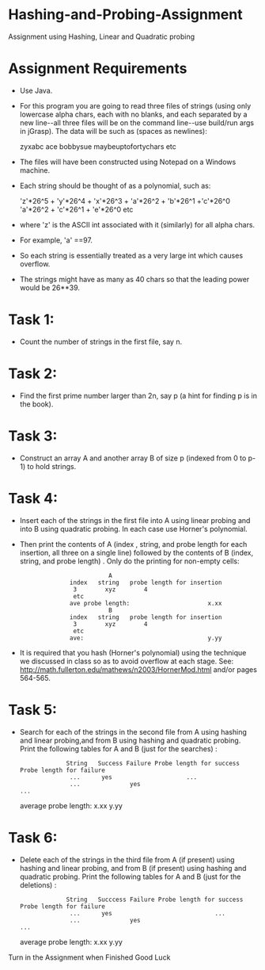 # Hashing-and-Probing-Assignment
Assignment using Hashing, Linear and Quadratic probing

# Assignment Requirements

* Use Java.

* For this program you are going to read three files of strings (using only lowercase alpha chars, each with no blanks, and each
separated by a new line--all three files will be on the command line--use build/run args in jGrasp). The data will be such as (spaces as newlines):


    zyxabc
    ace
    bobbysue
    maybeuptofortychars
    etc

* The files will have been constructed using Notepad on a Windows machine.

* Each string should be thought of as a polynomial, such as:


    'z'\*26^5 + 'y'\*26^4 + 'x'\*26^3 + 'a'\*26^2 + 'b'\*26^1 +'c'*26^0
    'a'\*26^2 + 'c'\*26^1 + 'e'\*26^0
    etc

* where 'z' is the ASCII int associated with it (similarly) for all alpha chars.
* For example, 'a' ==97.

* So each string is essentially treated as a very large int which causes overflow.
* The strings might have as many as 40 chars so that the leading power would be 26**39.

# Task 1: 
* Count the number of strings in the first file, say n.

# Task 2: 
* Find the first prime number larger than 2n, say p (a hint for finding p is in the book).

# Task 3: 
* Construct an array A and another array B of size p (indexed from 0 to p-1) to hold strings.

# Task 4: 
* Insert each of the strings in the first file into A using linear probing and into B using quadratic probing. In each case use Horner's polynomial.
* Then print the contents of A (index , string, and probe length for each insertion, all three on a single  line) followed by the contents of B (index, string, and probe length) . Only do the printing for non-empty cells:


                               A
                    index   string   probe length for insertion
                     3        xyz        4
                     etc
                    ave probe length:                      x.xx           
                               B
                    index   string   probe length for insertion
                     3        xyz        4
                     etc
                    ave:                                   y.yy


* It is required that you hash (Horner's polynomial) using the technique we discussed in class so as to avoid overflow at each stage. See: http://math.fullerton.edu/mathews/n2003/HornerMod.html and/or pages 564-565.


# Task 5: 
* Search for each of the strings in the second  file from  A using hashing and linear probing,and from B using hashing and quadratic probing. Print the following tables for A and B (just for the searches) :


                   String   Success Failure Probe length for success  Probe length for failure
                    ...      yes                     ...
                    ...              yes                                          ...
    average probe length:                                  x.xx                         y.yy                     


# Task 6: 
* Delete each of the strings in the third file from  A (if present)  using hashing and linear probing, and from B (if present) using hashing and quadratic probing. Print the following tables for A and B (just for the deletions) :

                   String   Succcess Failure Probe length for success  Probe length for failure
                    ...      yes                             ...
                    ...              yes                                                ...
     average probe length:                                  x.xx                         y.yy

Turn in the Assignment when Finished
Good Luck
